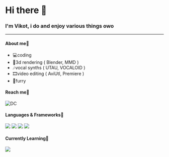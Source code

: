 # Hi there 👋
### I'm Vikot, i do and enjoy various things owo
---
#### About me💬
- 💻coding
- 🔩3d rendering ( Blender, MMD )
- 🎶vocal synths ( UTAU, VOCALOID )
- 🎞video editing ( AviUtl, Premiere )
- 🐺furry

#### Reach me💬
![DC](https://dcbadge.vercel.app/api/shield/567921162751967232)

#### Languages & Frameworks💬
![](https://img.shields.io/badge/JAVA-spring-green?logo=spring&style=for-the-badge)
![](https://img.shields.io/badge/PYTHON-django-yellow?logo=django&style=for-the-badge)
![](https://img.shields.io/badge/CSharp-dotnet-blue?logo=.NET&style=for-the-badge)
![](https://img.shields.io/badge/JavaScript-vue-4FC08D?logo=Vue.js&style=for-the-badge)

#### Currently Learning💬
![](https://img.shields.io/badge/C++-qt-41CD52?logo=qt&style=for-the-badge)

